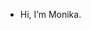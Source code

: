 - Hi, I’m Monika. 

<!---
monikamakurath/monikamakurath is a ✨ special ✨ repository because its `README.md` (this file) appears on your GitHub profile.
You can click the Preview link to take a look at your changes.
--->
